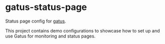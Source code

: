 # gatus-status-page

Status page config for [gatus](https://github.com/sebastian-sommerfeld-io/gatus).

This project contains demo configurations to showcase how to set up and use Gatus for monitoring and status pages.